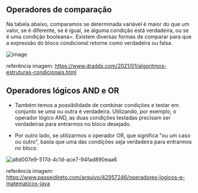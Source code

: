 ## Operadores de comparação
Na tabela abaixo, comparamos se determinada variável é maior do que um valor, se é diferente, se é igual, se alguma condição está verdadeira, ou se é uma condição booleana=. Existem diversas formas de comparar para que a expressão do bloco condicional retorne como verdadeira ou falsa.

![image](https://github.com/user-attachments/assets/f367a3b1-bd0a-4990-b4e9-fded6dd56abb)

referência imagem: https://www.draddx.com/2021/01/algoritmos-estruturas-condicionais.html

## Operadores lógicos AND e OR
* Também temos a possibilidade de combinar condições e testar em conjunto se uma ou outra é verdadeira. Utilizando, por exemplo, o operador lógico AND, as duas condições testadas precisam ser verdadeiras para entrarmos no bloco desejado.

* Por outro lado, se utilizarmos o operador OR, que significa "ou um caso ou outro", basta que uma das condições seja verdadeira para entrarmos no bloco.

![a8d007e9-517d-4c1d-ace7-94fad890eaa6](https://github.com/user-attachments/assets/6e8410a8-9438-49e9-833a-6a218861a550)

referência imagem: https://www.passeidireto.com/arquivo/42957246/operadores-logicos-e-matematicos-java
